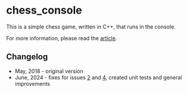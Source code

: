 # chess_console

This is a simple chess game, written in C++, that runs in the console.

For more information, please read the [article](https://www.codeproject.com/Articles/1214018/Chess-console-game-in-Cplusplus).

## Changelog

* May, 2018 - original version
* June, 2024 - fixes for issues [2](https://github.com/jeromevonk/chess_console/issues/2) and [4](https://github.com/jeromevonk/chess_console/issues/4), created unit tests and general improvements
